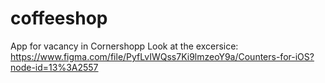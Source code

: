 # coffeeshop
App for vacancy in Cornershopp
Look at the excersice: https://www.figma.com/file/PyfLvIWQss7Ki9lmzeoY9a/Counters-for-iOS?node-id=13%3A2557
